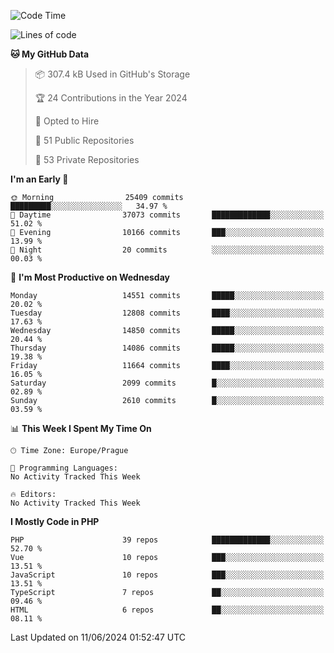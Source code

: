 <!--START_SECTION:waka-->
![Code Time](http://img.shields.io/badge/Code%20Time-1%2C583%20hrs%2058%20mins-blue)

![Lines of code](https://img.shields.io/badge/From%20Hello%20World%20I%27ve%20Written-23.0%20million%20lines%20of%20code-blue)

**🐱 My GitHub Data** 

> 📦 307.4 kB Used in GitHub's Storage 
 > 
> 🏆 24 Contributions in the Year 2024
 > 
> 💼 Opted to Hire
 > 
> 📜 51 Public Repositories 
 > 
> 🔑 53 Private Repositories 
 > 
**I'm an Early 🐤** 

```text
🌞 Morning                25409 commits       █████████░░░░░░░░░░░░░░░░   34.97 % 
🌆 Daytime                37073 commits       █████████████░░░░░░░░░░░░   51.02 % 
🌃 Evening                10166 commits       ███░░░░░░░░░░░░░░░░░░░░░░   13.99 % 
🌙 Night                  20 commits          ░░░░░░░░░░░░░░░░░░░░░░░░░   00.03 % 
```
📅 **I'm Most Productive on Wednesday** 

```text
Monday                   14551 commits       █████░░░░░░░░░░░░░░░░░░░░   20.02 % 
Tuesday                  12808 commits       ████░░░░░░░░░░░░░░░░░░░░░   17.63 % 
Wednesday                14850 commits       █████░░░░░░░░░░░░░░░░░░░░   20.44 % 
Thursday                 14086 commits       █████░░░░░░░░░░░░░░░░░░░░   19.38 % 
Friday                   11664 commits       ████░░░░░░░░░░░░░░░░░░░░░   16.05 % 
Saturday                 2099 commits        █░░░░░░░░░░░░░░░░░░░░░░░░   02.89 % 
Sunday                   2610 commits        █░░░░░░░░░░░░░░░░░░░░░░░░   03.59 % 
```


📊 **This Week I Spent My Time On** 

```text
🕑︎ Time Zone: Europe/Prague

💬 Programming Languages: 
No Activity Tracked This Week

🔥 Editors: 
No Activity Tracked This Week
```

**I Mostly Code in PHP** 

```text
PHP                      39 repos            █████████████░░░░░░░░░░░░   52.70 % 
Vue                      10 repos            ███░░░░░░░░░░░░░░░░░░░░░░   13.51 % 
JavaScript               10 repos            ███░░░░░░░░░░░░░░░░░░░░░░   13.51 % 
TypeScript               7 repos             ██░░░░░░░░░░░░░░░░░░░░░░░   09.46 % 
HTML                     6 repos             ██░░░░░░░░░░░░░░░░░░░░░░░   08.11 % 
```




 Last Updated on 11/06/2024 01:52:47 UTC
<!--END_SECTION:waka-->
<!--
**AlexKratky/AlexKratky** is a ✨ _special_ ✨ repository because its `README.md` (this file) appears on your GitHub profile.

Here are some ideas to get you started:

- 🔭 I’m currently working on ...
- 🌱 I’m currently learning ...
- 👯 I’m looking to collaborate on ...
- 🤔 I’m looking for help with ...
- 💬 Ask me about ...
- 📫 How to reach me: ...
- 😄 Pronouns: ...
- ⚡ Fun fact: ...
-->
